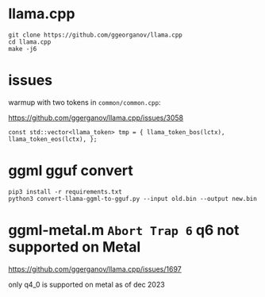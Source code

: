 # llama.cpp

```
git clone https://github.com/ggeorganov/llama.cpp
cd llama.cpp
make -j6
```

# issues

warmup with two tokens in `common/common.cpp`:

https://github.com/ggerganov/llama.cpp/issues/3058

`const std::vector<llama_token> tmp = { llama_token_bos(lctx), llama_token_eos(lctx), }; `

# ggml gguf convert

```
pip3 install -r requirements.txt
python3 convert-llama-ggml-to-gguf.py --input old.bin --output new.bin
```

# ggml-metal.m `Abort Trap 6` q6 not supported on Metal

https://github.com/ggerganov/llama.cpp/issues/1697

only q4_0 is supported on metal as of dec 2023
